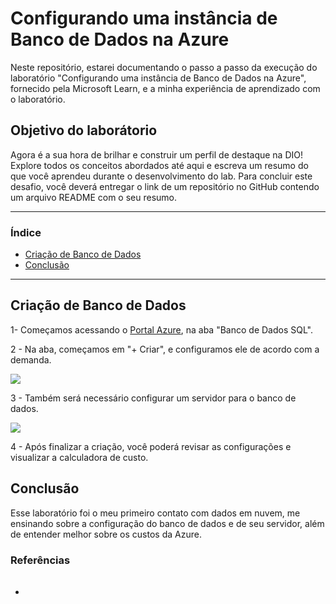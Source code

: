 # Configurando uma instância de Banco de Dados na Azure
Neste repositório, estarei documentando o passo a passo da execução do laboratório "Configurando uma instância de Banco de Dados na Azure", fornecido pela Microsoft Learn, e a minha experiência de aprendizado com o laboratório.

## Objetivo do laborátorio
Agora é a sua hora de brilhar e construir um perfil de destaque na DIO! Explore todos os conceitos abordados até aqui e escreva um resumo do que você aprendeu durante o desenvolvimento do lab. Para concluir este desafio, você deverá entregar o link de um repositório no GitHub contendo um arquivo README com o seu resumo. 

*******
### Índice  
  - [Criação de Banco de Dados](#criação-de-banco-de-dados)
  - [Conclusão](#conclusão)

*******

## Criação de Banco de Dados
1- Começamos acessando o [Portal Azure](https://portal.azure.com), na aba "Banco de Dados SQL".

2 - Na aba, começamos em "+ Criar", e configuramos ele de acordo com a demanda.

 ![ ](https://imgur.com/TjU0UI9.png) 

3 - Também será necessário configurar um servidor para o banco de dados.

![ ](https://imgur.com/8gXEM2n.png)

4 - Após finalizar a criação, você poderá revisar as configurações e visualizar a calculadora de custo.

## Conclusão
Esse laboratório foi o meu primeiro contato com dados em nuvem, me ensinando sobre a configuração do banco de dados e de seu servidor, além de entender melhor sobre os custos da Azure.

### Referências
* ######
